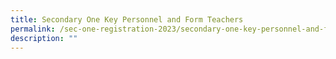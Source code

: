 ```yaml
---
title: Secondary One Key Personnel and Form Teachers
permalink: /sec-one-registration-2023/secondary-one-key-personnel-and-form-teachers/
description: ""
---
```

